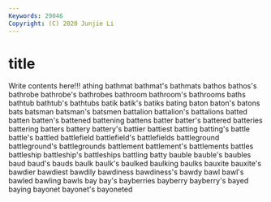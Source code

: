 ```yaml
---
Keywords: 29046
Copyright: (C) 2020 Junjie Li
---
```


# title

Write contents here!!!
athing 
bathmat 
bathmat's 
bathmats 
bathos 
bathos's 
bathrobe 
bathrobe's 
bathrobes
bathroom 
bathroom's 
bathrooms 
baths 
bathtub 
bathtub's 
bathtubs 
batik 
batik's 
batiks
bating 
baton 
baton's 
batons 
bats 
batsman 
batsman's 
batsmen 
battalion 
battalion's
battalions 
batted 
batten 
batten's 
battened 
battening 
battens 
batter 
batter's 
battered
batteries 
battering 
batters 
battery 
battery's 
battier 
battiest 
batting 
batting's 
battle
battle's 
battled 
battlefield 
battlefield's 
battlefields 
battleground 
battleground's 
battlegrounds 
battlement 
battlement's
battlements 
battles 
battleship 
battleship's 
battleships 
battling 
batty 
bauble 
bauble's 
baubles
baud 
baud's 
bauds 
baulk 
baulk's 
baulked 
baulking 
baulks 
bauxite 
bauxite's
bawdier 
bawdiest 
bawdily 
bawdiness 
bawdiness's 
bawdy 
bawl 
bawl's 
bawled 
bawling
bawls 
bay 
bay's 
bayberries 
bayberry 
bayberry's 
bayed 
baying 
bayonet 
bayonet's
bayoneted 
